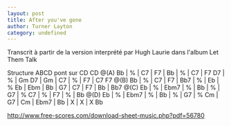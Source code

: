 ```yaml
---
layout: post
title: After you've gone
author: Turner Layton
category: undefined
---
```


Transcrit à partir de la version interprété par Hugh Laurie dans l'album Let Them Talk

Structure ABCD pont sur CD CD 
<canvas class="chords">
@(A) Bb | % | C7 | F7 | Bb | % | C7 | F7
D7 | % | Gm D7 | Gm | C7 | % | F7 | C7 F7
@(B) Bb | % | C7 | F7 | Bb7 | % | Eb | % 
Eb | Ebm | Bb | G7 | C7 | F7 | Bb | Bb7
@(C) Eb | % | Ebm7 | % | Bb | % | G7 | %
C7 | % | F7 | % | Bb 
@(D) Eb | % | Ebm7 | % | Bb | % | G7 | %
Cm  | G7 | Cm | Ebm7  | Bb | X | X | X 
Bb
</canvas>

http://www.free-scores.com/download-sheet-music.php?pdf=56780

